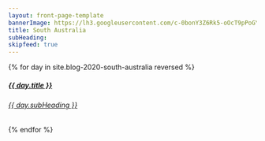 ```yaml
---
layout: front-page-template
bannerImage: https://lh3.googleusercontent.com/c-0bonY3Z6Rk5-oOcT9pPoGYmXQWlf1lqQHC61D0Gsw7b-YcjqW7Np4cGNTu2J67J0hllGAyOfjih2PInbYDiOOGKcZlrCx-nAFBhVIaQvKd9xUB4j--PJxMvx2_I_NWJ6JwTxceD74=w2400
title: South Australia
subHeading: 
skipfeed: true
---
```


<div class="text-uppercase adventure-list experience">
  {% for day in site.blog-2020-south-australia reversed %}
    <div class="col-md-6 col-sm-6 animated fadeInUp" data-wow-delay="0.1s" data-wow-duration="1s">
      <a href="{{day.url | prepend: site.baseurl}}">
        <img src="{{ day.bannerImage }}"  alt="" class="img-responsive">
        <div class="overlay-lnk text-uppercase text-center">
          <i class="icon icon-streetsign"></i>
          <h5>{{ day.title }}</h5>
          <h6>{{ day.subHeading }}</h6>
        </div>
      </a>
    </div>
  {% endfor %}
</div>
